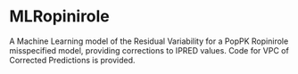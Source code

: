 # MLRopinirole
A Machine Learning model of the Residual Variability for a PopPK Ropinirole misspecified model, providing corrections to IPRED values.
Code for VPC of Corrected Predictions is provided.
